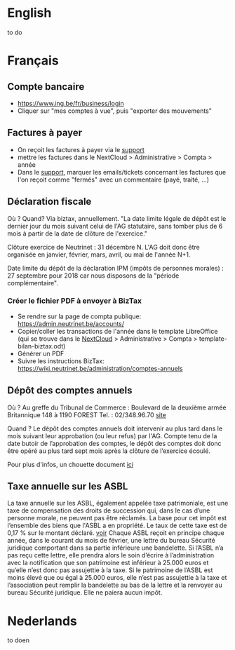 <!-- TITLE: Comptabilité -->
<!-- SUBTITLE: Accountancy, Boekhouding, Comptabilité -->

# English
to do
# Français
## Compte bancaire
- https://www.ing.be/fr/business/login
- Cliquer sur "mes comptes à vue", puis "exporter des mouvements"

## Factures à payer
- On reçoit les factures à payer via le [support](https://beta-support.neutrinet.be/)
- mettre les factures dans le NextCloud > Administrative > Compta > année
- Dans le [support](https://beta-support.neutrinet.be/), marquer les emails/tickets concernant les factures que l'on reçoit  comme "fermés" avec un commentaire (payé, traité, ...)
## Déclaration fiscale
Où ? Quand? Via biztax, annuellement.
"La date limite légale de dépôt est le dernier jour du mois suivant celui de l'AG statutaire, sans tomber plus de 6 mois à partir de la date de clôture de l'exercice."

Clôture exercice de Neutrinet : 31 décembre N.
L'AG doit donc être organisée en janvier, février, mars, avril, ou mai de l'année N+1.
 
Date limite du dépôt de la déclaration IPM (impôts de personnes morales) : 27 septembre pour 2018 car nous disposons de la "période complémentaire". 

### Créer le fichier PDF à envoyer à BizTax
- Se rendre sur la page de compta publique: https://admin.neutrinet.be/accounts/
- Copier/coller les transactions de l'année dans le template LibreOffice (qui se trouve dans le [NextCloud](https://files.neutrinet.be) > Administrative > Compta > template-bilan-biztax.odt)
- Générer un PDF
- Suivre les instructions BizTax: https://wiki.neutrinet.be/administration/comptes-annuels

##  Dépôt des comptes annuels
Où ? Au greffe du Tribunal de Commerce : Boulevard de la deuxième armée Britannique 148 à 1190 FOREST  Tel. : 02/348.96.70   [site](http://www.juridat.be/tribunal_commerce/bruxelles/)

Quand ? Le dépôt des comptes annuels doit intervenir au plus tard dans le mois suivant leur approbation (ou leur refus) par l'AG. Compte tenu de la date butoir de l’approbation des comptes, le dépôt des comptes doit donc être opéré au plus tard sept mois après la clôture de l’exercice écoulé.

Pour plus d'infos, un chouette document [ici](http://vieassociative.be/sites/default/files/20140724-comptes-annuels-petite-asbl.pdf)


## Taxe annuelle sur les ASBL 
La taxe annuelle sur les ASBL, également appelée taxe patrimoniale, est une taxe de compensation des droits de succession qui, dans le cas d’une personne morale, ne peuvent pas être réclamés. La base pour cet impôt est l’ensemble des biens que l'ASBL a en propriété. Le taux de cette taxe est de 0,17 % sur le montant déclaré. 
[voir](https://finances.belgium.be/fr/asbl/impots_et_tva/declaration_d_impot)
Chaque ASBL reçoit en principe chaque année, dans le courant du mois de février, une lettre du bureau Sécurité juridique comportant dans sa partie inférieure une bandelette. Si l’ASBL n’a pas reçu cette lettre, elle prendra alors le soin d’écrire à l’administration avec la notification que son patrimoine est inférieur à 25.000 euros et qu’elle n’est donc pas assujettie à la taxe.
Si le patrimoine de l’ASBL est moins élevé que ou égal à 25.000 euros, elle n’est pas assujettie à la taxe et l’association peut remplir la bandelette au bas de la lettre et la renvoyer au bureau Sécurité juridique. Elle ne paiera aucun impôt.
# Nederlands
to doen